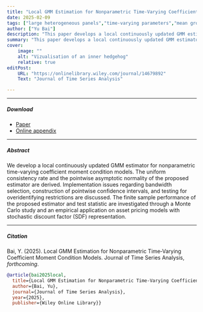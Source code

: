 ```yaml
---
title: "Local GMM Estimation for Nonparametric Time-Varying Coefficient Moment Condition Models" 
date: 2025-02-09
tags: ["large heterogeneous panels","time-varying parameters","mean group estimator"]
author: ["Yu Bai"]
description: "This paper develops a local continuously updated GMM estimator for nonparametric time-varying coefficient moment condition models. Published in the Journal of Time Series Analysis, forthcoming." 
summary: "This paper develops a local continuously updated GMM estimator for nonparametric time-varying coefficient moment condition models." 
cover:
    image: ""
    alt: "Vizualisation of an inner hedgehog"
    relative: true
editPost:
    URL: "https://onlinelibrary.wiley.com/journal/14679892"
    Text: "Journal of Time Series Analysis"

---
```


---

##### Download

+ [Paper](https://doi.org/10.1111/jtsa.12822)
+ [Online appendix](jtsa12822-sup-0001-supinfo.pdf)

---

##### Abstract

We develop a local continuously updated GMM estimator for nonparametric time-varying coefficient moment condition models. The uniform consistency rate and the pointwise asymptotic normality of the proposed estimator are derived. Implementation issues regarding bandwidth selection, construction of pointwise confidence intervals, and testing for overidentifying restrictions are discussed. The finite sample performance of the proposed estimator and test statistic are investigated through a Monte Carlo study and an empirical application on asset pricing models with stochastic discount factor (SDF) representation.

---

##### Citation

Bai, Y. (2025). Local GMM Estimation for Nonparametric Time‐Varying Coefficient Moment Condition Models. Journal of Time Series Analysis, *forthcoming*.


```BibTeX
@article{bai2025local,
  title={Local GMM Estimation for Nonparametric Time-Varying Coefficient Moment Condition Models},
  author={Bai, Yu},
  journal={Journal of Time Series Analysis},
  year={2025},
  publisher={Wiley Online Library}}
```
